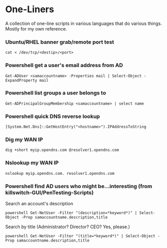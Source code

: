 # One-Liners

A collection of one-line scripts in various languages that do various things. Mostly for my own reference.

### Ubuntu/RHEL banner grab/remote port test
```
cat < /dev/tcp/<destip>/<port>
```

### Powershell get a user's email address from AD
```
Get-ADUser <samaccountname> -Properties mail | Select-Object -ExpandProperty mail
```

### Powershell list groups a user belongs to
```
Get-ADPrincipalGroupMembership <samaccountname> | select name
```

### Powershell quick DNS reverse lookup
```
[System.Net.Dns]::GetHostEntry("<hostname>").IPAddressToString
```

### Dig my WAN IP
```
dig +short myip.opendns.com @resolver1.opendns.com
```

### Nslookup my WAN IP
```
nslookup myip.opendns.com. resolver1.opendns.com

```

### Powershell find AD users who might be...interesting (from killswitch-GUI/PenTesting-Scripts)
Search an account's description
```
powershell Get-NetUser -Filter "(description=*keyword*)" | Select-Object -Prop samaccountname.description,title
```

Search by title (Administrator? Director? CEO? Yes, please.)
```
powershell Get-NetUser -Filter "(title=*keyword*)" | Select-Object -Prop samaccountname.description,title
```
